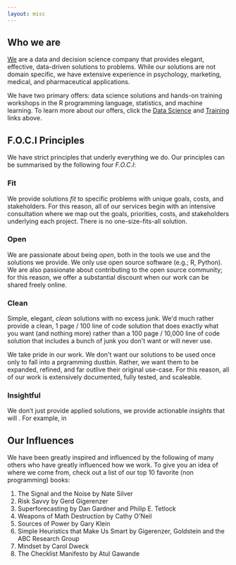 ```yaml
---
layout: misc
---
```


## Who we are

[We](team.html) are a data and decision science company that provides elegant, effective, data-driven solutions to problems. While our solutions are not domain specific, we have extensive experience in psychology, marketing, medical, and pharmaceutical applications.

We have two primary offers: data science solutions and hands-on training workshops in the R programming language, statistics, and machine learning. To learn more about our offers, click the [Data Science](data_science.html) and [Training](training.html) links above.

## F.O.C.I Principles

We have strict principles that underly everything we do. Our principles can be summarised by the following four *F.O.C.I*:

### Fit

We provide solutions *fit* to specific problems with unique goals, costs, and stakeholders. For this reason, all of our services begin with an intensive consultation where we map out the goals, priorities, costs, and stakeholders underlying each project. There is no one-size-fits-all solution.

### Open

We are passionate about being *open*, both in the tools we use and the solutions we provide. We only use open source software (e.g.; R, Python). We are also passionate about contributing to the open source community; for this reason, we offer a substantial discount when our work can be shared freely online.

### Clean

Simple, elegant, *clean* solutions with no excess junk. We'd much rather provide a clean, 1 page / 100 line of code solution that does exactly what you want (and nothing more) rather than a 100 page / 10,000 line of code solution that includes a bunch of junk you don't want or will never use.

We take pride in our work. We don't want our solutions to be used once only to fall into a prgramming dustbin. Rather, we want them to be expanded, refined, and far outlive their original use-case. For this reason, all of our work is extensively documented, fully tested, and scaleable.

### Insightful

We don’t just provide applied solutions, we provide actionable *insights* that will . For example, in 

## Our Influences

We have been greatly inspired and influenced by the following of many others who have greatly influenced how we work. To give you an idea of where we come from, check out a list of our top 10 favorite (non programming) books:

1. The Signal and the Noise by Nate Silver
2. Risk Savvy by Gerd Gigerenzer
3. Superforecasting by Dan Gardner and Philip E. Tetlock
4. Weapons of Math Destruction by Cathy O'Neil
5. Sources of Power by Gary Klein
6. Simple Heuristics that Make Us Smart by Gigerenzer, Goldstein and the ABC Research Group
7. Mindset by Carol Dweck
8. The Checklist Manifesto by Atul Gawande
